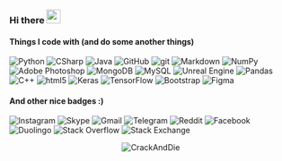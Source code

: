 ### Hi there  <img src="https://media.giphy.com/media/hvRJCLFzcasrR4ia7z/giphy.gif" width="25px">

<h4>Things I code with (and do some another things)</h4>
<p>
  <img alt="Python" src="https://img.shields.io/badge/-Python-%2314354C.svg?style=flat-square&logo=python&logoColor=white" />
  <img alt="CSharp" src="https://img.shields.io/badge/-C%23-%23239120.svg?style=flat-square&logo=c-sharp&logoColor=white" />
  <img alt="Java" src="https://img.shields.io/badge/-Java-%23ED8B00?style=flat-square&logo=java&logoColor=white" />
  <img alt="GitHub" src="https://img.shields.io/badge/github%20-%23121011.svg?&style=style=flat-square&logo=github&logoColor=white"/>
  <img alt="git" src="https://img.shields.io/badge/-Git-F05032?style=flat-square&logo=git&logoColor=white" />
  <img alt="Markdown" src="https://img.shields.io/badge/-markdown-%23000000.svg?style=flat-square&logo=markdown&logoColor=white" />
  <img alt="NumPy" src="https://img.shields.io/badge/numpy%20-%23013243.svg?&style=flat-square&logo=numpy&logoColor=white" />
  <img alt="Adobe Photoshop" src="https://img.shields.io/badge/Adobe%20Photoshop%20-%2331A8FF.svg?&style=flat-square&logo=adobe%20photoshop&logoColor=white"/>
  <img alt="MongoDB" src="https://img.shields.io/badge/-MongoDB-13aa52?style=flat-square&logo=mongodb&logoColor=white" />
  <img alt="MySQL" src="https://img.shields.io/badge/mysql-%2300f.svg?&style=flat-square&logo=mysql&logoColor=white"/>
  <img alt="Unreal Engine" src="https://img.shields.io/badge/unreal%20engine%20-%23313131.svg?&style=flat-square&logo=unreal%20engine&logoColor=white"/>
  <img alt="Pandas" src="https://img.shields.io/badge/pandas%20-%23150458.svg?&style=flat-square&logo=pandas&logoColor=white" />
  <img alt="C++" src="https://img.shields.io/badge/-C++%20-%2300599C.svg?style=flat-square&logo=c%2B%2B&logoColor=white" />
  <img alt="html5" src="https://img.shields.io/badge/-HTML5-839F56?style=flat-square&logo=html5&logoColor=white" />
  <img alt="Keras" src="https://img.shields.io/badge/Keras%20-%23D00000.svg?&style=flat-square&logo=Keras&logoColor=white"/>
  <img alt="TensorFlow" src="https://img.shields.io/badge/TensorFlow%20-%23FF6F00.svg?&style=flat-square&logo=TensorFlow&logoColor=white" />
  <img alt="Bootstrap" src="https://img.shields.io/badge/bootstrap%20-%23563D7C.svg?&style=flat-square&logo=bootstrap&logoColor=white"/>
  <img alt="Figma" src="https://img.shields.io/badge/figma%20-%23F24E1E.svg?&style=flat-square&logo=figma&logoColor=white"/>
</p>

<h4>And other nice badges :)</h4>
<p>
  <img alt="Instagram" src="https://img.shields.io/badge/crackanddie%20-%23E4405F.svg?&style=for-the-badge&logo=Instagram&logoColor=white"/>
  <img alt="Skype" src="https://img.shields.io/badge/abdrakovairat%20-%2300AFF0.svg?&style=for-the-badge&logo=Skype&logoColor=white"/>
  <img alt="Gmail" src="https://img.shields.io/badge/crackanddie@gmail.com-D14836?style=for-the-badge&logo=gmail&logoColor=white" />
  <img alt="Telegram" src="https://img.shields.io/badge/crackanddie-2CA5E0?style=for-the-badge&logo=telegram&logoColor=white" />
  <img alt="Reddit" src="https://img.shields.io/badge/CrackAndDie-FF4500?style=for-the-badge&logo=reddit&logoColor=white" />
  <img alt="Facebook" src="https://img.shields.io/badge/Airat Abdrakov%20-%231877F2.svg?&style=for-the-badge&logo=Facebook&logoColor=white"/>
  <img alt="Duolingo" src="https://img.shields.io/badge/duolingocad%20-%234DC730.svg?&style=for-the-badge&logo=Duolingo&logoColor=white"/>
  <img alt="Stack Overflow" src="https://img.shields.io/badge/-crackanddie-FE7A16?style=for-the-badge&logo=stack-overflow&logoColor=white"/>
  <img alt="Stack Exchange" src="https://img.shields.io/badge/crackanddie%20-%23ffffff.svg?&style=for-the-badge&logo=StackExchange&logoColor=white"/>
</p>

<p align="center"> <img src="https://github-readme-stats.vercel.app/api?username=CrackAndDie&show_icons=true&theme=gotham" alt="CrackAndDie" />
  
